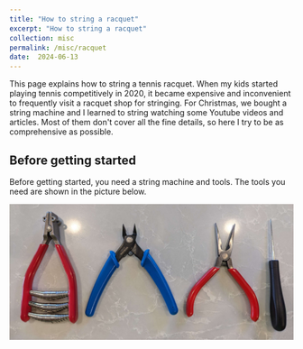 ```yaml
---
title: "How to string a racquet"
excerpt: "How to string a racquet"
collection: misc
permalink: /misc/racquet
date:  2024-06-13
---
```


This page explains how to string a tennis racquet. When my kids started playing tennis competitively in 2020, it became expensive and inconvenient to frequently visit a racquet shop for stringing. For Christmas, we bought a string machine and I learned to string watching some Youtube videos and articles. Most of them don't cover all the fine details, so here I try to be as comprehensive as possible.

## Before getting started

Before getting started, you need a string machine and tools. The tools you need are shown in the picture below.

![Tools for stringing](/assets/images/string_tools.jpg)
